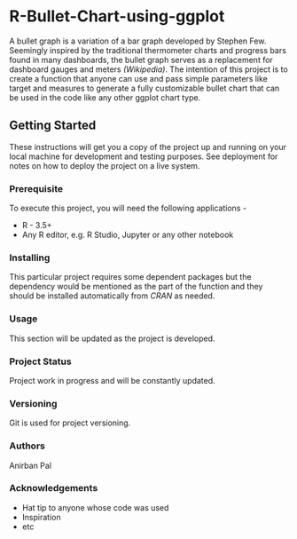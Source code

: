 # R-Bullet-Chart-using-ggplot
A bullet graph is a variation of a bar graph developed by Stephen Few. Seemingly inspired by the traditional thermometer charts and progress bars found in many dashboards, the bullet graph serves as a replacement for dashboard gauges and meters _(Wikipedia)_. The intention of this project is to create a function that anyone can use and pass simple parameters like target and measures to generate a fully customizable bullet chart that can be used in the code like any other ggplot chart type.

## Getting Started
These instructions will get you a copy of the project up and running on your local machine for development and testing purposes. See deployment for notes on how to deploy the project on a live system.

### Prerequisite
To execute this project, you will need the following applications -

* R - 3.5+ 
* Any R editor, e.g. R Studio, Jupyter or any other notebook

### Installing
This particular project requires some dependent packages but the dependency would be mentioned as the part of the function and they should be installed automatically from _CRAN_ as needed.

### Usage
This section will be updated as the project is developed.

### Project Status
Project work in progress and will be constantly updated.

### Versioning
Git is used for project versioning.

### Authors
Anirban Pal

### Acknowledgements
* Hat tip to anyone whose code was used
* Inspiration
* etc
